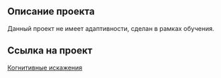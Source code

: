 ## Описание проекта

Данный проект не имеет адаптивности, сделан в рамках обучения.

## Ссылка на проект

[Когнитивные искажения](https://artaleal.github.io/layout-designer-project-58/)
